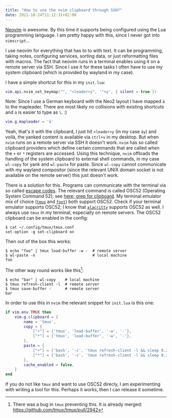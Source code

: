 ```yaml
---
title: "How to use the nvim clipboard through SSH?"
date: 2021-10-24T11:12:31+02:00
---
```


[Neovim](https://neovim.io/) is awesome.
By this time it supports being configured using the Lua programming language.
I am pretty happy with this, since I never got into `vimscript`…

I use neovim for everything that has to to with text.
It can be programming, taking notes, configuring services, sorting data, or just reformatting files with macros.
The fact that neovim runs in a terminal enables using it on a remote server via SSH.
Since I use it for these tasks I often have to use my system clipboard (which is provided by wayland in my case).

I have a simple shortcut for this in my `init.lua`:

```lua
vim.api.nvim_set_keymap("", "<leader>y", '"+y', { silent = true })
```

Note: Since I use a German keyboard with the Neo2 layout I have mapped `ä` to the mapleader.
There are most likely no collisions with existing shortcuts and `ä` is easier to type as `\`. :)

```lua
vim.g.mapleader = 'ä'
```

Yeah, that's it with the clipboard, I just hit `<leader>y` (in my case `äy`) and voilà, the yanked content is available via `ctrl+v` in my desktop.
But when `nvim` runs on a remote server via SSH it doesn't work.
`nvim` has so called clipboard providers which define certain commands that are called when the `+` or `*` registers are accessed.
Using this technique, `nvim` offloads the handling of the system clipboard to external shell commands, in my case `wl-copy` for yank and `wl-paste` for paste.
Since `wl-copy` cannot communicate with my wayland compositor (since the relevant UNIX domain socket is not available on the remote server) this just doesn't work.

There is a solution for this.
Programs can communicate with the terminal via so called [escape codes](https://en.wikipedia.org/wiki/ANSI_escape_code).
The relevant command is called OSC52 (Operating System Command 52); see [here; grep for clipboard](https://www.xfree86.org/4.8.0/ctlseqs.html).
My terminal emulator mix of choice ([`tmux`](https://github.com/tmux/tmux) and [`foot`](https://codeberg.org/dnkl/foot)) both support OSC52.
Check if your terminal emulator supports OSC52; I know that [`alacritty`](https://github.com/alacritty/alacritty) supports OSC52 as well.
I always use `tmux` in my terminal, especially on remote servers.
The OSC52 clipboard can be enabled in the config:

```
$ cat ~/.config/tmux/tmux.conf
set-option -g set-clipboard on
```

Then out of the box this works:

```
$ echo "foo" | tmux load-buffer -w -  # remote server
$ wl-paste -n                         # local machine
foo
```

The other way round works like this[^1]:

```
$ echo "bar" | wl-copy    # local machine
$ tmux refresh-client -l  # remote server
$ tmux save-buffer -      # remote server
bar
```

In order to use this in `nvim` the relevant snippet for `init.lua` is this one:

```lua
if vim.env.TMUX then
    vim.g.clipboard = {
        name = 'tmux',
        copy = {
            ["+"] = {'tmux', 'load-buffer', '-w', '-'},
            ["*"] = {'tmux', 'load-buffer', '-w', '-'},
        },
        paste = {
            ["+"] = {'bash', '-c', 'tmux refresh-client -l && sleep 0.2 && tmux save-buffer -'},
            ["*"] = {'bash', '-c', 'tmux refresh-client -l && sleep 0.2 && tmux save-buffer -'},
        },
        cache_enabled = false,
    }
end
```

If you do not like `tmux` and want to use OSC52 direcly, I am experimenting with writing a tool for this.
Perhaps it works, then I can release it sometime.

[^1]: There was a bug in `tmux` preventing this. It is already merged: https://github.com/tmux/tmux/pull/2942
